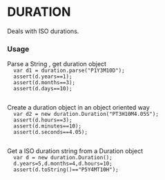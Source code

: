 DURATION
========

  Deals with ISO durations.
  <h3>Usage</h3>
  <p>Parse a String , get duration object
  <code>
  var d1 = duration.parse("P1Y3M10D");
  assert(d.years==1);
  assert(d.months==3);
  assert(d.days==10);
  </code>
  <p>Create a duration object in an object oriented way
  <code>
  var d2 = new duration.Duration("PT3H10M4.05S");
  assert(d.hours==3);
  assert(d.minutes==10);
  assert(d.seconds==4.05);
  </code>
  <p>Get a ISO duration string from a Duration object
  <code>
  var d = new duration.Duration();
  d.years=5,d.months=4,d.hours=10;
  assert(d.toString()=="P5Y4MT10H");
  </code>